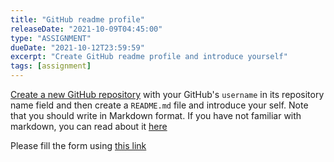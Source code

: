 ```yaml
---
title: "GitHub readme profile"
releaseDate: "2021-10-09T04:45:00"
type: "ASSIGNMENT"
dueDate: "2021-10-12T23:59:59"
excerpt: "Create GitHub readme profile and introduce yourself"
tags: [assignment]
---
```


[Create a new GitHub repository](https://github.com/new) with your GitHub's `username` in its repository name field and then create a `README.md` file and introduce your self.
Note that you should write in Markdown format. If you have not familiar with markdown, you can read about it [here](https://www.markdownguide.org/getting-started/)

Please fill the form using [this link](https://docs.google.com/forms/d/e/1FAIpQLSew3PVgfFDv5gMDBCgC5Jqy2QQTT5egncImg6yj2Wt8lASrcQ/viewform?usp=sf_link)
